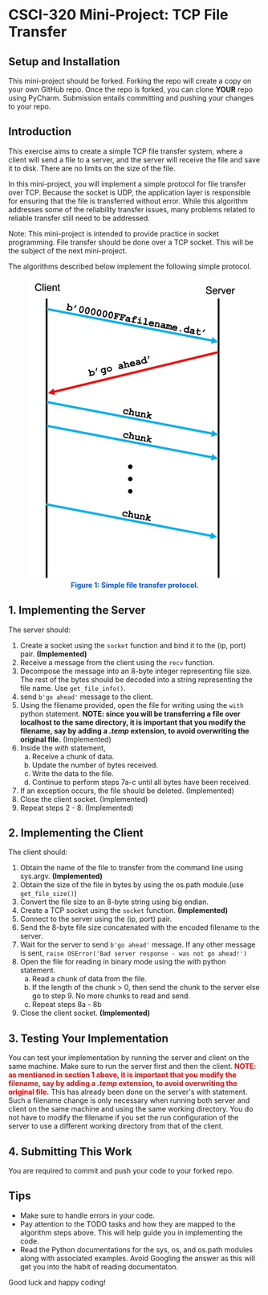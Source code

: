 # CSCI-320 Mini-Project: TCP File Transfer


## Setup and Installation

This mini-project should be forked.  Forking the repo will create a copy on your own  GitHub repo.  Once the repo is forked, you can clone **YOUR** repo using PyCharm.  Submission entails committing and pushing your changes to your repo. 

## Introduction

This exercise aims to create a simple TCP file transfer system, where a client will send a file to a server, and the server will receive the file and save it to disk.  There are no limits on the size of the file.

In this mini-project, you will implement a simple protocol for file transfer over TCP.  Because the socket is UDP, the application layer is responsible for ensuring that the file is transferred without error.  While this algorithm addresses some of the reliability transfer issues, many problems related to reliable transfer still need to be addressed.

Note: This mini-project is intended to provide practice in socket programming.  File transfer should be done over a TCP socket.  This will be the subject of the next mini-project.

The algorithms described below implement the following simple protocol.

<figure style="text-align:center;">
	<img src="TCPFileTransferProtocol.png" height="600"></div>
	<figcaption style="font-weight:bold; color:#0055ee;">Figure 1: Simple file transfer protocol.</figcaption>
</figure>

## 1. Implementing the Server

The server should:

1. Create a socket using the `socket` function and bind it to the (ip, port) pair. **(Implemented)**
2. Receive a message from the client using the `recv` function.
3. Decompose the message into an 8-byte integer representing file size. The rest of the bytes should be decoded into a string representing the file name. Use `get_file_info()`.
4. send `b'go ahead'` message to the client.
5. Using the filename provided, open the file for writing using the `with` python statement. **NOTE: since you will be transferring a file over localhost to the same directory, it is important that you modify the filename, say by adding a *.temp* extension, to avoid overwriting the original file.** (Implemented)
6. Inside the *with* statement, 
	<ol type="a">
	<li>Receive a chunk of data.</li>
	<li>Update the number of bytes received.</li>
	<li>Write the data to the file.</li>
	<li>Continue to perform steps 7a-c until all bytes have been received.</li>
	</ol>
7. If an exception occurs, the file should be deleted. (Implemented)
8. Close the client socket. (Implemented)
9. Repeat steps 2 - 8. (Implemented)

## 2. Implementing the Client

The client should:

1.	Obtain the name of the file to transfer from the command line using sys.argv. **(Implemented)**
2. Obtain the size of the file in bytes by using the os.path module.(use `get_file_size()`)
3. Convert the file size to an 8-byte string using big endian.
4. Create a TCP socket using the `socket` function. **(Implemented)**
5. Connect to the server using the (ip, port) pair.
6. Send the 8-byte file size concatenated with the encoded filename to the server.
7. Wait for the server to send `b'go ahead'` message. If any other message is sent, `raise OSError('Bad server response - was not go ahead!')`
8. Open the file for reading in binary mode using the *with* python statement.
	<ol type="a">
	<li>Read a chunk of data from the file.</li>
	<li>If the length of the chunk > 0, then send the chunk to the server else go to step 9.  No more chunks to read and send.</li>
	<li>Repeat steps 8a - 8b</li>
	</ol>
9. Close the client socket. **(Implemented)**

## 3. Testing Your Implementation

You can test your implementation by running the server and client on the same machine. Make sure to run the server first and then the client. **<span style="color:red">NOTE: as mentioned in section 1 above, it is important that you modify the filename, say by adding a *.temp* extension, to avoid overwriting the original file.</span>** This has already been done on the server's with statement. Such a filename change is only necessary when running both server and client on the same machine and using the same working directory. You do not have to modify the filename if you set the run configuration of the server to use a different working directory from that of the client.


## 4. Submitting This Work

You are required to commit and push your code to your forked repo.


## Tips

- Make sure to handle errors in your code.
- Pay attention to the TODO tasks and how they are mapped to the algorithm steps above.  This will help guide you in implementing the code.
- Read the Python documentations for the sys, os, and os.path modules along with associated examples.  Avoid Googling the answer as this will get you into the habit of reading documentaton.

Good luck and happy coding!
